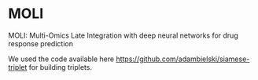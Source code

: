 # MOLI
MOLI: Multi-Omics Late Integration with deep neural networks for drug response prediction



We used the code available here https://github.com/adambielski/siamese-triplet for building triplets. 

